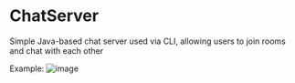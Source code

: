 # ChatServer
Simple Java-based chat server used via CLI, allowing users to join rooms and chat with each other

Example:
![image](https://github.com/user-attachments/assets/e56bdbe1-ed9c-423d-ad68-b0fb73fff703)
